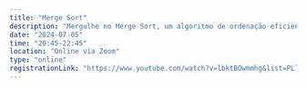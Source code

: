 ```yaml
---
title: "Merge Sort"
description: "Mergulhe no Merge Sort, um algoritmo de ordenação eficiente e elegante. Entenda seus fundamentos, funcionamento e como ele utiliza a divisão e conquista para resolver problemas complexos de forma estruturada!"
date: "2024-07-05"
time: "20:45-22:45"
location: "Online via Zoom"
type: "online"
registrationLink: "https://www.youtube.com/watch?v=lbktBOwmmhg&list=PLl10TyPY67Jgbh4QdRlRKr-7PjB9i5hWg"
---
```

